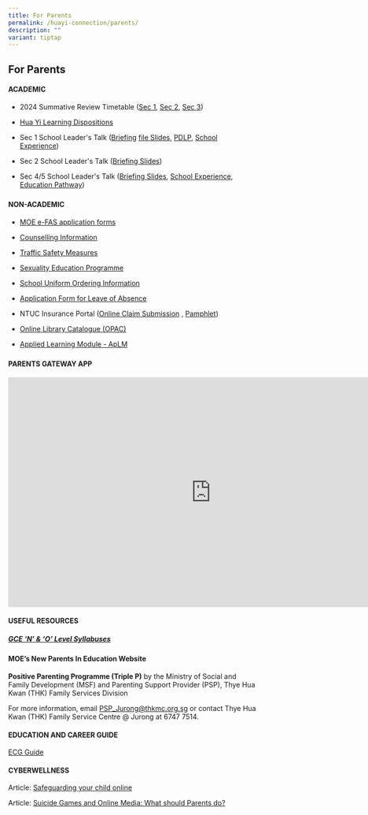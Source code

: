 ```yaml
---
title: For Parents
permalink: /huayi-connection/parents/
description: ""
variant: tiptap
---
```

<h2>For Parents</h2>
<h4>ACADEMIC</h4>
<ul data-tight="true" class="tight">
<li>
<p>2024 Summative Review Timetable (<a href="/files/2024/Sec_1_2024_SR_Timetable_Final.pdf" rel="noopener noreferrer nofollow" target="_blank">Sec 1</a>, <a href="/files/2024/Sec_2_2024_SR_Timetable_Final.pdf" rel="noopener noreferrer nofollow" target="_blank">Sec 2</a>,
<a href="/files/2024/Sec_3_2024_SR_Timetable_Final.pdf" rel="noopener noreferrer nofollow" target="_blank">Sec 3</a>)</p>
</li>
<li>
<p><a href="/files/2025_Learning_Dispositions___School_website_CL_ML__final__new.pdf" rel="noopener nofollow" target="_blank">Hua Yi Learning Dispositions</a>
</p>
</li>
<li>
<p>Sec 1 School Leader's Talk (<a href="/files/2024/2024_SL_Talk_for_Parents__Sec_1____Part_1.pdf" rel="noopener noreferrer nofollow" target="_blank">Briefing</a>
<a href="/files/2025 Sec 1 Registration/2025_SL_Talk_for_Parents__Sec_1__ForUpload.pdf" rel="noopener nofollow" target="_blank">file</a><a href="/files/2024/2024_SL_Talk_for_Parents__Sec_1____Part_1.pdf" rel="noopener noreferrer nofollow" target="_blank"> Slides</a>,
<a href="/files/2024/2024_SL_Talk_for_Parents__Sec_1____PDLP.pdf" rel="noopener noreferrer nofollow" target="_blank">PDLP</a>, <a href="/files/2024/2024_SL_Talk_for_Parents__Sec_1____Sch_Experience.pdf" rel="noopener noreferrer nofollow" target="_blank">School Experience</a>)</p>
</li>
<li>
<p>Sec 2 School Leader's Talk (<a href="/files/2024/2024_SL_Talk_for_Parents__Sec_2____Compiled_FINAL_to_upload.pdf" rel="noopener noreferrer nofollow" target="_blank">Briefing Slides</a>)</p>
</li>
<li>
<p>Sec 4/5 School Leader's Talk (<a href="/files/2024/2024_SL_Talk_for_Parents__Sec_45____Part_1.pdf" rel="noopener noreferrer nofollow" target="_blank">Briefing Slides</a>,
<a href="/files/2024/2024_SL_Talk_for_Parents__Sec_45____Sch_Experience_compressed__1_.pdf" rel="noopener noreferrer nofollow" target="_blank">School Experience</a>, <a href="/files/2024/2024_SL_Talk_for_Parents__Sec_45____Education_Pathway.pdf" rel="noopener noreferrer nofollow" target="_blank">Education Pathway</a>)</p>
</li>
</ul>
<h5></h5>
<h4>NON-ACADEMIC</h4>
<ul data-tight="true" class="tight">
<li>
<p><a href="https://form.gov.sg/6666a548f71e023bcbe7c9b7" rel="noopener nofollow" target="_blank">MOE e-FAS application forms</a>
</p>
</li>
<li>
<p><a href="https://staging.d24qp50d0iaegk.amplifyapp.com/files/Student%20handbook%202022_Counselling%20info%20June12.pdf" rel="noopener noreferrer nofollow" target="_blank">Counselling Information</a>
</p>
</li>
<li>
<p><a href="https://staging.d24qp50d0iaegk.amplifyapp.com/latest-updates/tsm/" rel="noopener noreferrer nofollow" target="_blank">Traffic Safety Measures</a>
</p>
</li>
<li>
<p><a href="https://staging.d24qp50d0iaegk.amplifyapp.com/sex-ed/" rel="noopener noreferrer nofollow" target="_blank">Sexuality Education Programme</a>
</p>
</li>
<li>
<p><a href="https://staging.d24qp50d0iaegk.amplifyapp.com/files/SchoolUniformOrderInfo.pdf" rel="noopener noreferrer nofollow" target="_blank">School Uniform Ordering Information</a>
</p>
</li>
<li>
<p><a href="https://form.gov.sg/60c010245259b6001101815d" rel="noopener noreferrer nofollow" target="_blank">Application Form for Leave of Absence</a>
</p>
</li>
<li>
<p>NTUC Insurance Portal (<a href="https://studentgpa.incomegroupins.com.sg/#/" rel="noopener noreferrer nofollow" target="_blank">Online Claim Submission</a> ,
<a href="/files/2024/Product_Fact_Sheet_Year_2024.pdf" rel="noopener noreferrer nofollow" target="_blank">Pamphlet</a>)</p>
</li>
<li>
<p><a href="https://schoolibrary.moe.edu.sg/huayisec" rel="noopener noreferrer nofollow" target="_blank">Online Library Catalogue (OPAC)</a>
</p>
</li>
<li>
<p><a href="https://www.moe.gov.sg/secondary/schools-offering-full-sbb/school-specific-opportunities/applied-learning-modules" rel="noopener nofollow" target="_blank">Applied Learning Module - ApLM</a>
</p>
</li>
</ul>
<h5></h5>
<h4>PARENTS GATEWAY APP</h4>
<div class="iframe-wrapper">
<iframe height="467" width="824" allowfullscreen="true" frameborder="0" src="https://www.youtube.com/embed/tW9jwyuovOo"></iframe>
</div>
<h4>USEFUL RESOURCES</h4>
<h5><strong><a href="https://www.seab.gov.sg/" rel="noopener noreferrer nofollow" target="_blank">GCE ‘N’ &amp; ‘O’ Level Syllabuses</a></strong></h5>
<h4>MOE’s New Parents In Education Website</h4>
<p><strong>Positive Parenting Programme (Triple P)</strong>&nbsp;by the Ministry
of Social and Family Development (MSF) and Parenting Support Provider (PSP),
Thye Hua Kwan (THK) Family Services Division</p>
<p>For more information, email&nbsp;<a href="mailto:PSP_Jurong@thkmc.org.sg" rel="noopener noreferrer nofollow" target="_blank">PSP_Jurong@thkmc.org.sg</a>&nbsp;or
contact Thye Hua Kwan (THK) Family Service Centre @ Jurong at 6747 7514.</p>
<h4>EDUCATION AND CAREER GUIDE</h4>
<p><a href="https://www.moe.gov.sg/education-in-sg/our-programmes/education-and-career-guidance/overview" rel="noopener noreferrer nofollow" target="_blank">ECG Guide</a>
</p>
<h4>CYBERWELLNESS</h4>
<p>Article:&nbsp;<a href="https://www.schoolbag.edu.sg/story/safeguarding-your-child-online" rel="noopener noreferrer nofollow" target="_blank">Safeguarding your child online</a>
</p>
<p>Article:&nbsp;<a href="https://www.schoolbag.edu.sg/story/suicide-games-and-online-media-what-should-parents-do?utm_source=tr.im&amp;utm_medium=no_referer&amp;utm_campaign=tr.im%2F1yNMt&amp;utm_content=direct_input" rel="noopener noreferrer nofollow" target="_blank">Suicide Games and Online Media: What should Parents do?</a>
</p>
<p></p>
<p></p>